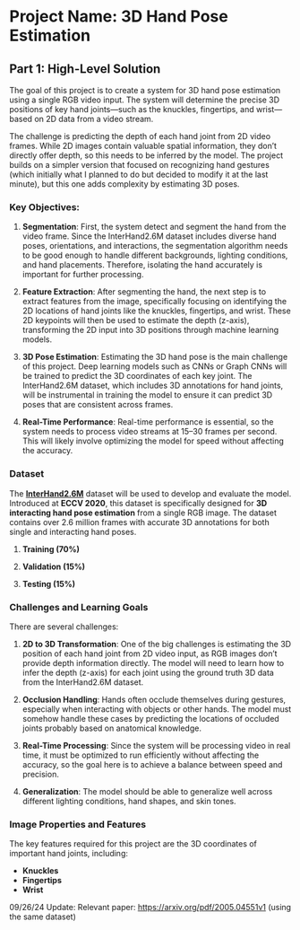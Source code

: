 # Project Name: 3D Hand Pose Estimation

## Part 1: High-Level Solution

The goal of this project is to create a system for 3D hand pose estimation using a single RGB video input. The system will determine the precise 3D positions of key hand joints—such as the knuckles, fingertips, and wrist—based on 2D data from a video stream. 

The challenge is predicting the depth of each hand joint from 2D video frames. While 2D images contain valuable spatial information, they don’t directly offer depth, so this needs to be inferred by the model. The project builds on a simpler version that focused on recognizing hand gestures (which initially what I planned to do but decided to modify it at the last minute), but this one adds complexity by estimating 3D poses.

### Key Objectives:
1. **Segmentation**:
   First, the system detect and segment the hand from the video frame. Since the InterHand2.6M dataset includes diverse hand poses, orientations, and interactions, the segmentation algorithm needs to be good enough to handle different backgrounds, lighting conditions, and hand placements. Therefore, isolating the hand accurately is important for further processing.

2. **Feature Extraction**:
   After segmenting the hand, the next step is to extract features from the image, specifically focusing on identifying the 2D locations of hand joints like the knuckles, fingertips, and wrist. These 2D keypoints will then be used to estimate the depth (z-axis), transforming the 2D input into 3D positions through machine learning models.

3. **3D Pose Estimation**:
   Estimating the 3D hand pose is the main challenge of this project. Deep learning models such as CNNs or Graph CNNs will be trained to predict the 3D coordinates of each key joint. The InterHand2.6M dataset, which includes 3D annotations for hand joints, will be instrumental in training the model to ensure it can predict 3D poses that are consistent across frames.

4. **Real-Time Performance**:
   Real-time performance is essential, so the system needs to process video streams at 15–30 frames per second. This will likely involve optimizing the model for speed without affecting the accuracy.

### Dataset

   The **[InterHand2.6M](https://mks0601.github.io/InterHand2.6M/)** dataset will be used to develop and evaluate the model. Introduced at **ECCV 2020**, this dataset is specifically designed for **3D interacting hand pose estimation** from a single RGB image. The dataset contains over 2.6 million frames with accurate 3D annotations for both single and interacting hand poses.

1. **Training (70%)**
   
2. **Validation (15%)**

3. **Testing (15%)**
   

### Challenges and Learning Goals

There are several challenges:

1. **2D to 3D Transformation**:
   One of the big challenges is estimating the 3D position of each hand joint from 2D video input, as RGB images don’t provide depth information directly. The model will need to learn how to infer the depth (z-axis) for each joint using the ground truth 3D data from the InterHand2.6M dataset.

2. **Occlusion Handling**:
   Hands often occlude themselves during gestures, especially when interacting with objects or other hands. The model must somehow handle these cases by predicting the locations of occluded joints probably based on anatomical knowledge.

3. **Real-Time Processing**:
   Since the system will be processing video in real time, it must be optimized to run efficiently without affecting the accuracy, so the goal here is to achieve a balance between speed and precision.

4. **Generalization**:
   The model should be able to generalize well across different lighting conditions, hand shapes, and skin tones.

### Image Properties and Features

The key features required for this project are the 3D coordinates of important hand joints, including:
- **Knuckles**
- **Fingertips**
- **Wrist**


09/26/24 Update:
Relevant paper:
https://arxiv.org/pdf/2005.04551v1 (using the same dataset)


